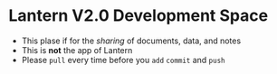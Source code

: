 # Lantern V2.0 Development Space
- This plase if for the *sharing* of documents, data, and notes
- This is **not** the app of Lantern
- Please `pull` every time before you `add` `commit` and `push`